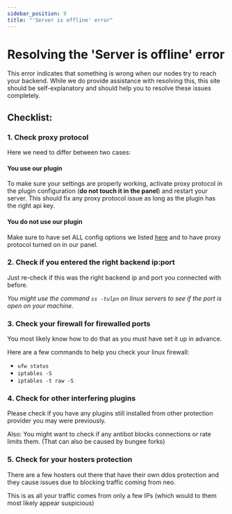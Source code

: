 ```yaml
---
sidebar_position: 9
title: "'Server is offline' error"
---
```


# Resolving the 'Server is offline' error

This error indicates that something is wrong when our nodes try to reach your backend.
While we do provide assistance with resolving this, this site should be self-explanatory and should
help you to resolve these issues completely.

## Checklist:

### 1. Check proxy protocol

Here we need to differ between two cases:

#### You use our plugin

To make sure your settings are properly working, activate proxy protocol in the plugin configuration
(**do not touch it in the panel**) and restart your server. This should fix any proxy protocol issue as
long as the plugin has the right api key.

#### You do not use our plugin

Make sure to have set ALL config options we listed [here](../features/proxy_protocol.md) and to have proxy protocol
turned on in our panel.

### 2. Check if you entered the right backend ip:port

Just re-check if this was the right backend ip and port you connected with before.

_You might use the command `ss -tulpn` on linux servers to see if the port is open on your machine._

### 3. Check your firewall for firewalled ports

You most likely know how to do that as you must have set it up in advance.

Here are a few commands to help you check your linux firewall:

- `ufw status`
- `iptables -S`
- `iptables -t raw -S`

### 4. Check for other interfering plugins

Please check if you have any plugins still installed from other protection provider you may were previously.

Also: You might want to check if any antibot blocks connections or rate limits them. (That can also be caused by bungee forks)


### 5. Check for your hosters protection

There are a few hosters out there that have their own ddos protection and they cause issues due to 
blocking traffic coming from neo.

This is as all your traffic comes from only a few IPs (which would to them most likely appear suspicious)